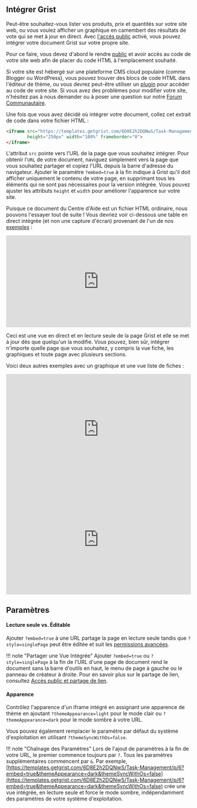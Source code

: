 ## Intégrer Grist

Peut-être souhaitez-vous lister vos produits, prix et quantités sur votre site web,
ou vous voulez afficher un graphique en camembert des résultats de vote qui se met à jour en direct. Avec
[l'accès public](sharing.md#public-access-and-link-sharing) activé, vous pouvez intégrer votre
document Grist sur votre propre site.

Pour ce faire, vous devez d'abord le rendre [public](sharing.md#public-access-and-link-sharing) et avoir
accès au code de votre site web afin de placer du code HTML à l'emplacement souhaité.

Si votre site est hébergé sur une plateforme CMS cloud populaire (comme Blogger ou WordPress),
vous pouvez trouver des blocs de code HTML dans l'éditeur de thème, ou vous devrez peut-être utiliser un
[plugin](https://wordpress.org/plugins/wp-coder/) pour accéder au code de votre site.
Si vous avez des problèmes pour modifier votre site, n'hésitez pas à nous demander ou à poser une question
sur notre [Forum Communautaire](https://community.getgrist.com/).

Une fois que vous avez décidé où intégrer votre document, collez cet extrait de code dans votre fichier HTML :

```html
<iframe src="https://templates.getgrist.com/6D8E2h2DQNwS/Task-Management/p/6?embed=true" 
        height="250px" width="100%" frameborder="0">
</iframe>
```

L'attribut `src` pointe vers l'URL de la page que vous souhaitez intégrer. Pour obtenir l'`URL`
de votre document, naviguez simplement vers la page que vous souhaitez partager et
copiez l'URL depuis la barre d'adresse du navigateur. Ajouter le paramètre `?embed=true` à la fin
indique à Grist qu'il doit afficher uniquement le contenu de votre page, en supprimant tous les éléments qui
ne sont pas nécessaires pour la version intégrée. Vous pouvez ajuster les attributs `height` et `width`
pour améliorer l'apparence sur votre site.

Puisque ce document du Centre d'Aide est un fichier HTML ordinaire, nous pouvons l'essayer tout de suite !
Vous devriez voir ci-dessous une table en direct intégrée (et non une capture d'écran) provenant de l'un de nos
[exemples](https://templates.getgrist.com/6D8E2h2DQNwS/Task-Management/p/6) :

<iframe src="https://templates.getgrist.com/6D8E2h2DQNwS/Task-Management/p/6?embed=true&themeAppearance=light&themeSyncWithOs=false" height="250px" width="100%" frameborder="0">
</iframe>

Ceci est une vue en direct et en lecture seule de la page Grist et elle se met à jour dès que
quelqu'un la modifie. Vous pouvez, bien sûr, intégrer n'importe quelle page que vous souhaitez, y compris la vue fiche, les graphiques
et toute page avec plusieurs sections.

Voici deux autres exemples avec un graphique et une vue liste de fiches :

<iframe src="https://public.getgrist.com/42dAvZXMFewH/Funding-Pipeline/p/13?embed=true&themeAppearance=light&themeSyncWithOs=false" 
        height="300px" width="100%" frameborder="0">
</iframe>

<iframe src="https://templates.getgrist.com/ihsZTnKTF7Lr/Treasure-Hunt/p/3?embed=true&themeAppearance=light&themeSyncWithOs=false" 
        height="300px" width="100%" frameborder="0">
</iframe>

## Paramètres

#### Lecture seule vs. Éditable

Ajouter `?embed=true` à une URL partage la page en lecture seule tandis que `?style=singlePage` peut être éditée et suit les [permissions avancées](access-rules.md).

!!! note "Partager une Vue Intégrée"
    Ajouter `?embed=true` ou `?style=singlePage` à la fin de l'URL d'une page de document rend le document sans la barre d'outils en haut, le menu de page à gauche ou le panneau de créateur à droite. Pour en savoir plus sur le partage de lien, consultez [Accès public et partage de lien](sharing.md#public-access-and-link-sharing).

#### Apparence

Contrôlez l'apparence d'un iframe intégré en assignant une apparence de thème en ajoutant `?themeAppearance=light` pour le mode clair ou `?themeAppearance=dark` pour le mode sombre à votre URL.

Vous pouvez également remplacer le paramètre par défaut du système d'exploitation en utilisant `?themeSyncWithOs=false`.

!!! note "Chaînage des Paramètres"
    Lors de l'ajout de paramètres à la fin de votre URL, le premier commence toujours par `?`. Tous les paramètres supplémentaires commencent par `&`. Par exemple, [https://templates.getgrist.com/6D8E2h2DQNwS/Task-Management/p/6?embed=true&themeAppearance=dark&themeSyncWithOs=false](https://templates.getgrist.com/6D8E2h2DQNwS/Task-Management/p/6?embed=true&themeAppearance=dark&themeSyncWithOs=false) crée une vue intégrée, en lecture seule et force le mode sombre, indépendamment des paramètres de votre système d'exploitation.